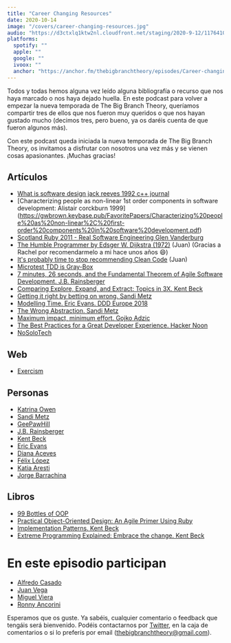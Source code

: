 ```yaml
---
title: "Career Changing Resources"
date: 2020-10-14
image: "/covers/career-changing-resources.jpg" 
audio: "https://d3ctxlq1ktw2nl.cloudfront.net/staging/2020-9-12/117641083-44100-2-aeb5d162e4568.m4a"
platforms:
  spotify: ""
  apple: ""
  google: ""
  ivoox: ""
  anchor: "https://anchor.fm/thebigbranchtheory/episodes/Career-changing-resources-ekv45q"
---
```


Todos y todas hemos alguna vez leído alguna bibliografía o recurso que nos haya marcado o nos haya dejado huella. En este podcast para volver a empezar la nueva temporada de The Big Branch Theory, queríamos compartir tres de ellos que nos fueron muy queridos o que nos hayan gustado mucho (decimos tres, pero bueno, ya os daréis cuenta de que fueron algunos más).

Con este podcast queda iniciada la nueva temporada de The Big Branch Theory, os invitamos a disfrutar con nosotros una vez más y se vienen cosas apasionantes. ¡Muchas gracias!

## Artículos

- [What is software design jack reeves 1992 c++ journal](https://www.developerdotstar.com/mag/articles/reeves_design.html)
- [Characterizing people as non-linear 1st order components in software development: Alistair corckburn 1999] (https://gwbrown.keybase.pub/FavoritePapers/Characterizing%20people%20as%20non-linear%2C%20first-order%20components%20in%20software%20development.pdf)
- [Scotland Ruby 2011 - Real Software Engineering Glen Vanderburg](https://vanderburg.org/speaking/#rse)
- [The Humble Programmer by Edsger W. Dijkstra (1972)](https://www.cs.utexas.edu/~EWD/transcriptions/EWD03xx/EWD340.html) (Juan) (Gracias a Rachel por recomendarmelo a mi hace unos años :smile:)
- [It's probably time to stop recommending Clean Code](https://qntm.org/clean) (Juan)
- [Microtest TDD is Gray-Box](https://www.geepawhill.org/2020/07/24/microtest-tdd-is-gray-box/)
- [7 minutes, 26 seconds, and the Fundamental Theorem of Agile Software Development. J.B. Rainsberger](https://www.youtube.com/watch?v=WSes_PexXcA)
- [Comparing Explore, Expand, and Extract: Topics in 3X. Kent Beck](https://www.facebook.com/notes/kent-beck/comparing-explore-expand-and-extract-topics-in-3x/1241983035834558/)
- [Getting it right by betting on wrong. Sandi Metz](https://sandimetz.com/blog/2014/05/28/betting-on-wrong)
- [Modelling Time. Eric Evans. DDD Europe 2018](https://www.youtube.com/watch?v=T29WzvaPNc8)
- [The Wrong Abstraction. Sandi Metz](https://sandimetz.com/blog/2016/1/20/the-wrong-abstraction)
- [Maximum impact, minimum effort. Gojko Adzic](https://www.youtube.com/watch?v=SVo3Tzru9o4)
- [The Best Practices for a Great Developer Experience. Hacker Noon](https://hackernoon.com/the-best-practices-for-a-great-developer-experience-dx-9036834382b0)
- [NoSoloTech](https://twitter.com/nosolotech)

## Web

- [Exercism](https://exercism.io)

## Personas

- [Katrina Owen](http://www.kytrinyx.com/)
- [Sandi Metz](https://sandimetz.com/)
- [GeePawHill](https://www.geepawhill.org/)
- [J.B. Rainsberger](https://twitter.com/jbrains)
- [Kent Beck](https://twitter.com/KentBeck)
- [Eric Evans](https://twitter.com/ericevans0)
- [Diana Aceves](https://twitter.com/diana_aceves_)
- [Félix López](https://twitter.com/flopezluis)
- [Katia Aresti](https://twitter.com/karesti)
- [Jorge Barrachina](https://twitter.com/NTKOG)


## Libros

- [99 Bottles of OOP](https://sandimetz.com/99bottles)
- [Practical Object-Oriented Design: An Agile Primer Using Ruby](https://www.poodr.com/)
- [Implementation Patterns. Kent Beck](https://www.goodreads.com/book/show/781559.Implementation_Patterns)
- [Extreme Programming Explained: Embrace the change. Kent Beck](https://www.goodreads.com/book/show/67833.Extreme_Programming_Explained)

# En este episodio participan

- [Alfredo Casado](https://twitter.com/AlfredoCasado)
- [Juan Vega](https://twitter.com/juandvegarguez)
- [Miguel Viera](https://twitter.com/mangelviera)
- [Ronny Ancorini](https://twitter.com/ronnyanc)

Esperamos que os guste. Ya sabéis, cualquier comentario o feedback que tengáis será bienvenido. Podéis contactarnos por [Twitter](https://twitter.com/BigBranchTheory), en la caja de comentarios o si lo preferís por email (thebigbranchtheory@gmail.com).
